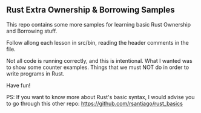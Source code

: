 ## Rust Extra Ownership & Borrowing Samples

This repo contains some more samples for learning basic Rust Ownership and Borrowing stuff.

Follow allong each lesson in src/bin, reading the header comments in the file.

Not all code is running correctly, and this is intentional. What I wanted was to show some counter examples. Things that we must NOT do in order to write programs in Rust.

Have fun!

PS: If you want to know more about Rust's basic syntax, I would advise you to go through this other repo:
https://github.com/rsantiago/rust_basics 